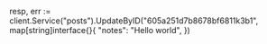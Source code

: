resp, err := client.Service("posts").UpdateByID("605a251d7b8678bf6811k3b1", map[string]interface{}{
    "notes": "Hello world",
})